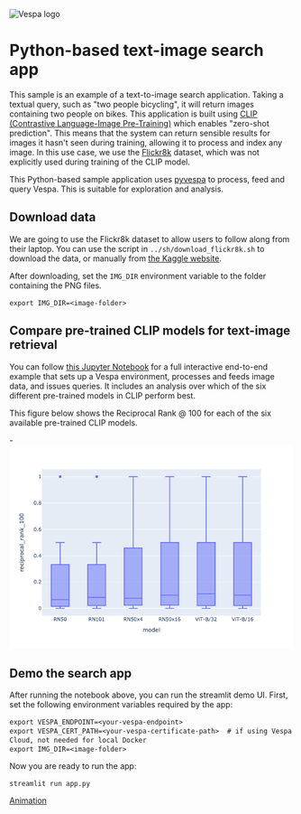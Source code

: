 
<!-- Copyright Yahoo. Licensed under the terms of the Apache 2.0 license. See LICENSE in the project root. -->

![Vespa logo](https://vespa.ai/assets/vespa-logo-color.png)

# Python-based text-image search app

This sample is an example of a text-to-image search application.
Taking a textual query, such as "two people bicycling",
it will return images containing two people on bikes.
This application is built using [CLIP (Contrastive Language-Image
Pre-Training)](https://github.com/openai/CLIP) which enables "zero-shot prediction".
This means that the system can return sensible results for images it hasn't
seen during training, allowing it to process and index any image.
In this use case, we use the [Flickr8k](https://github.com/jbrownlee/Datasets/blob/master/Flickr8k_Dataset.names)
dataset, which was not explicitly used during training of the CLIP model.

This Python-based sample application uses [pyvespa](https://pyvespa.readthedocs.io/en/latest/index.html)
to process, feed and query Vespa. This is suitable for exploration and analysis.

## Download data

We are going to use the Flickr8k dataset to allow users to follow along from their laptop.
You can use the script in `../sh/download_flickr8k.sh` to download the data,
or manually from [the Kaggle website](https://www.kaggle.com/ming666/flicker8k-dataset).

After downloading, set the `IMG_DIR` environment variable to the folder containing the PNG files.

```
export IMG_DIR=<image-folder>
```

## Compare pre-trained CLIP models for text-image retrieval

You can follow [this Jupyter
Notebook](compare-pre-trained-clip-for-text-image-search.ipynb)
for a full interactive end-to-end example that sets up a Vespa environment,
processes and feeds image data, and issues queries.
It includes an analysis over which of the six different pre-trained models in CLIP perform best.

This figure below shows the Reciprocal Rank @ 100 for each of the six
available pre-trained CLIP models.

-![alt text](../../resources/clip-evaluation-boxplot.png)


## Demo the search app

After running the notebook above, you can run the streamlit demo UI.
First, set the following environment variables required by the app:

```
export VESPA_ENDPOINT=<your-vespa-endpoint>
export VESPA_CERT_PATH=<your-vespa-certificate-path>  # if using Vespa Cloud, not needed for local Docker
export IMG_DIR=<image-folder>
```

Now you are ready to run the app:

```
streamlit run app.py
```

[Animation](https://data.vespa.oath.cloud/sample-apps-data/image_demo.gif)
